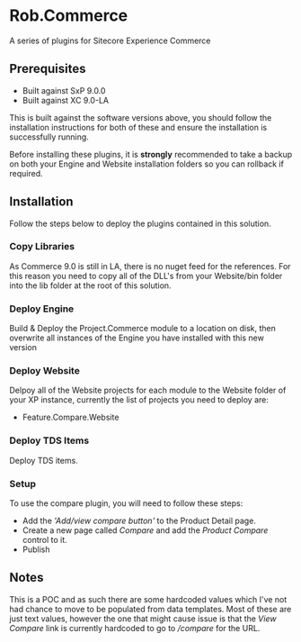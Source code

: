# Rob.Commerce
A series of plugins for Sitecore Experience Commerce

## Prerequisites

* Built against SxP 9.0.0
* Built against XC 9.0-LA

This is built against the software versions above, you should follow the installation instructions for both of these and ensure the installation is successfully running.

Before installing these plugins, it is **strongly** recommended to take a backup on both your Engine and Website installation folders so you can rollback if required.

## Installation
Follow the steps below to deploy the plugins contained in this solution.

### Copy Libraries
As Commerce 9.0 is still in LA, there is no nuget feed for the references. For this reason you need to copy all of the DLL's from your Website/bin folder into the lib folder at the root of this solution.

### Deploy Engine
Build & Deploy the Project.Commerce module to a location on disk, then overwrite all instances of the Engine you have installed with this new version

### Deploy Website
Delpoy all of the Website projects for each module to the Website folder of your XP instance, currently the list of projects you need to deploy are:
* Feature.Compare.Website

### Deploy TDS Items
Deploy TDS items.

### Setup
To use the compare plugin, you will need to follow these steps:
* Add the _'Add/view compare button'_ to the Product Detail page. 
* Create a new page called _Compare_ and add the _Product Compare_ control to it.
* Publish

## Notes

This is a POC and as such there are some hardcoded values which I've not had chance to move to be populated from data templates. Most of these are just text values, however the one that might cause issue is that the _View Compare_ link is currently hardcoded to go to _/compare_ for the URL.
